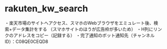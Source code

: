 # rakuten_kw_search
・楽天市場のサイトへアクセス、スマホのWebブラウザをエミュレート後、検索+データ集計をする （スマホサイトのほうが広告枠が多いため） ・H列にリンクのアドレスをコピー（記録する） ・完了通知のボット通知先（チャンネルID）：C08QE0CEQD8
